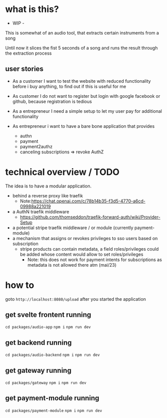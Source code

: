# what is this?

- WIP -

This is somewhat of an audio tool, that extracts certain instruments from a song

Until now it slices the fist 5 seconds of a song and runs the result through the extraction process

## user stories

- As a customer I want to test the website with reduced functionality before i buy anything, to find out if this is useful for me

- As customer I do not want to register but login with google facebook or github, because registration is tedious
- As a entrepreneur I need a simple setup to let my user pay for additional functionality
- As entrepreneur i want to have a bare bone application that provides
  - authn
  - payment
  - payment2authz
  - canceling subscriptions => revoke AuthZ

# technical overview / TODO

The idea is to have a modular application.

- behind a reverse proxy like traefik
  - Note:https://chat.openai.com/c/78b14b35-f3d5-4770-a6cd-09988a221019
- a AuthN traefik middleware
  - https://github.com/thomseddon/traefik-forward-auth/wiki/Provider-Setup
- a potential stripe traefik middleware / or module (currently payment-module)
- a mechanism that assigns or revokes privileges to sso users based on subscription
  - stripe products can contain metadata, a field roles/privileges could be added whose content would allow to set roles/privileges
    - Note: this does not work for payment intents for subscriptions as metadata is not allowed there atm (mai/23)

# how to

goto `http://localhost:8080/upload` after you started the application

## get svelte frontent running

`cd packages/audio-app`
`npm i`
`npm run dev`

## get backend running

`cd packages/audio-backend`
`npm i`
`npm run dev`

## get gateway running

`cd packages/gateway`
`npm i`
`npm run dev`

## get payment-module running

`cd packages/payment-module`
`npm i`
`npm run dev`
